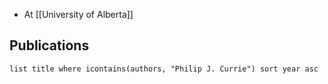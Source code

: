 - At [[University of Alberta]]
## Publications
```dataview
list title where icontains(authors, "Philip J. Currie") sort year asc
```